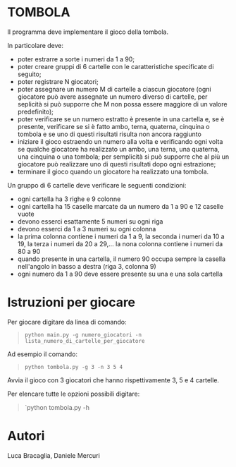 # TOMBOLA
Il programma deve implementare il gioco della tombola.

In particolare deve:

- poter estrarre a sorte i numeri da 1 a 90;
- poter creare gruppi di 6 cartelle con le caratteristiche specificate di seguito;
- poter registrare N giocatori;
- poter assegnare un numero M di cartelle a ciascun giocatore (ogni giocatore può avere assegnate un numero diverso di cartelle, per seplicità si può supporre che M non possa essere maggiore di un valore predefinito);
- poter verificare se un numero estratto è presente in una cartella e, se è presente, verificare se si è fatto ambo, terna, quaterna, cinquina o tombola e se uno di questi risultati risulta non ancora raggiunto
- iniziare il gioco estraendo un numero alla volta e verificando ogni volta se qualche giocatore ha realizzato un ambo, una terna, una quaterna, una cinquina o una tombola; per semplicità si può supporre che al più un giocatore può realizzare uno di questi risultati dopo ogni estrazione;
- terminare il gioco quando un giocatore ha realizzato una tombola.

Un gruppo di 6 cartelle deve verificare le seguenti condizioni:

- ogni cartella ha 3 righe e 9 colonne
- ogni cartella ha 15 caselle marcate da un numero da 1 a 90 e 12 caselle vuote
- devono esserci esattamente 5 numeri su ogni riga
- devono esserci da 1 a 3 numeri su ogni colonna
- la prima colonna contiene i numeri da 1 a 9, la seconda i numeri da 10 a 19, la terza i numeri da 20 a 29,... la nona colonna contiene i numeri da 80 a 90
- quando presente in una cartella, il numero 90 occupa sempre la casella nell'angolo in basso a destra (riga 3, colonna 9)
- ogni numero da 1 a 90 deve essere presente su una e una sola cartella

# Istruzioni per giocare

Per giocare digitare da linea di comando:

> `python main.py -g numero_giocatori -n lista_numero_di_cartelle_per_giocatore`

Ad esempio il comando:

> `python tombola.py -g 3 -n 3 5 4`

Avvia il gioco con 3 giocatori che hanno rispettivamente 3, 5 e 4 cartelle.

Per elencare tutte le opzioni possibili digitare:

> `python tombola.py -h

# Autori

Luca Bracaglia, Daniele Mercuri
